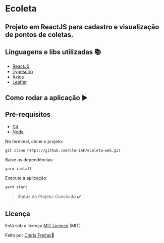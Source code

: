 # Ecoleta

## Projeto em ReactJS para cadastro e visualização de pontos de coletas.

## Linguagens e libs utilizadas :books:

- [ReactJS](https://pt-br.reactjs.org/)
- [Typescrip](https://www.typescriptlang.org/)
- [Axios](https://github.com/axios/axios)
- [Leaflet](https://leafletjs.com/)

## Como rodar a aplicação :arrow_forward:

## Pré-requisitos

- [Git](https://git-scm.com/)
- [Node](https://nodejs.org/en/download/)

No terminal, clone o projeto: 

```
git clone https://github.com/CleriaF/ecoleta-web.git
```

Baixe as dependências:

```
yarn install
```

Execute a aplicação:

```
yarn start
```

> Status do Projeto: Concluido :heavy_check_mark:


## Licença 

Está sob a licença [MIT License]() (MIT)

Feito por [Cleria Freitas](https://github.com/CleriaF):girl:

